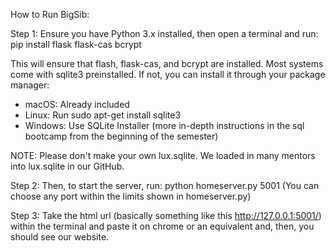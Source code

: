 How to Run BigSib:

Step 1: Ensure you have Python 3.x installed, then open a terminal and run:
pip install flask flask-cas bcrypt

This will ensure that flash, flask-cas, and bcrypt are installed. Most systems come with sqlite3 preinstalled. If not, you can install it through your package manager:
- macOS: Already included
- Linux: Run sudo apt-get install sqlite3
- Windows: Use SQLite Installer (more in-depth instructions in the sql bootcamp from the beginning of the semester)

NOTE: Please don't make your own lux.sqlite. We loaded in many mentors into lux.sqlite in our GitHub. 

Step 2: Then, to start the server, run: python homeserver.py 5001 (You can choose any port within the limits shown in homeserver.py)

Step 3: Take the html url (basically something like this http://127.0.0.1:5001/) within the terminal and paste it on chrome or an equivalent and, then, you should see our website. 
